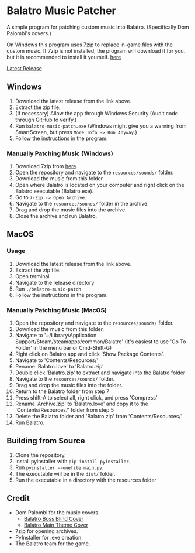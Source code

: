 # Balatro Music Patcher

A simple program for patching custom music into Balatro.
(Specifically Dom Palombi's covers.)

On Windows this program uses 7zip to replace in-game files with the custom music.
If 7zip is not installed, the program will download it for you, but it is
recommended to install it yourself. [here](https://www.7-zip.org/)

[Latest Release](https://github.com/Nat3z/balatro-music-patch/releases/latest)

## Windows

1. Download the latest release from the link above.
2. Extract the zip file.
3. (If necessary) Allow the app through Windows Security
   (Audit code through GitHub to verify.)
4. Run `balatro-music-patch.exe` (Windows might give you a warning from SmartScreen,
   but press `More Info -> Run Anyway`.)
5. Follow the instructions in the program.

### Manually Patching Music (Windows)

1. Download 7zip from [here](https://www.7-zip.org/download.html).
2. Open the repository and navigate to the `resources/sounds/` folder.
3. Download the music from this folder.
4. Open where Balatro is located on your computer and right click
   on the Balatro executable (Balatro.exe).
5. Go to `7-Zip -> Open Archive`.
6. Navigate to the `resources/sounds/` folder in the archive.
7. Drag and drop the music files into the archive.
8. Close the archive and run Balatro.

## MacOS

### Usage

1. Download the latest release from the link above.
2. Extract the zip file.
3. Open terminal
4. Navigate to the release directory
5. Run `./balatro-music-patch`
6. Follow the instructions in the program.

### Manually Patching Music (MacOS)

1. Open the repository and navigate to the `resources/sounds/` folder.
2. Download the music from this folder.
3. Navigate to '~/Library/Application Support/Steam/steamapps/common/Balatro'
   (It's easiest to use 'Go To Folder' in the menu bar or Cmd-Shift-G)
4. Right click on Balatro.app and click 'Show Package Contents'.
5. Navigate to 'Contents/Resources/'
6. Rename 'Balatro.love' to 'Balatro.zip'
7. Double click 'Balatro.zip' to extract and navigate into the Balatro folder
8. Navigate to the `resources/sounds/` folder.
9. Drag and drop the music files into the folder.
10. Return to the Balatro folder from step 7
11. Press shift-A to select all, right click, and press 'Compress'
12. Rename 'Archive.zip' to 'Balatro.love' and copy it to the
    'Contents/Resources/' folder from step 5
13. Delete the Balatro folder and 'Balatro.zip' from 'Contents/Resources/'
14. Run Balatro.

## Building from Source

1. Clone the repository.
2. Install pyinstaller with `pip install pyinstaller`.
3. Run `pyinstaller --onefile main.py`.
4. The executable will be in the `dist/` folder.
5. Run the executable in a directory with the resources folder

## Credit

- Dom Palombi for the music covers.
  - [Balatro Boss Blind Cover](https://www.youtube.com/watch?v=Uxc0m4GRiuc)
  - [Balatro Main Theme Cover](https://www.youtube.com/watch?v=WJi6m7R8ADY)
- 7zip for opening archives.
- PyInstaller for .exe creation.
- The Balatro team for the game.
